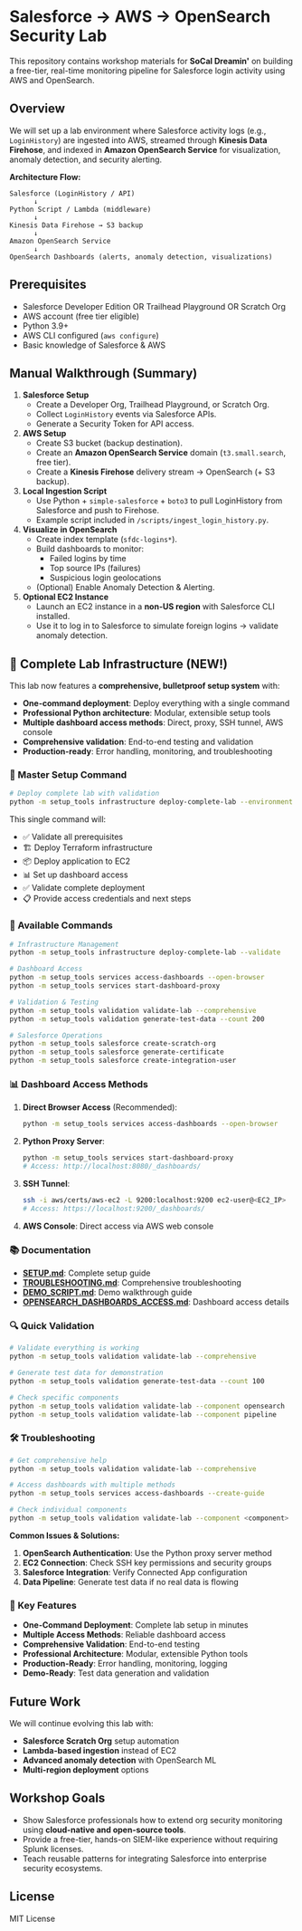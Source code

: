# Salesforce → AWS → OpenSearch Security Lab

This repository contains workshop materials for **SoCal Dreamin'** on
building a free-tier, real-time monitoring pipeline for Salesforce login
activity using AWS and OpenSearch.

## Overview

We will set up a lab environment where Salesforce activity logs (e.g.,
`LoginHistory`) are ingested into AWS, streamed through **Kinesis Data
Firehose**, and indexed in **Amazon OpenSearch Service** for
visualization, anomaly detection, and security alerting.

**Architecture Flow:**

    Salesforce (LoginHistory / API)
          ↓
    Python Script / Lambda (middleware)
          ↓
    Kinesis Data Firehose → S3 backup
          ↓
    Amazon OpenSearch Service
          ↓
    OpenSearch Dashboards (alerts, anomaly detection, visualizations)

## Prerequisites

-   Salesforce Developer Edition OR Trailhead Playground OR Scratch Org
-   AWS account (free tier eligible)
-   Python 3.9+
-   AWS CLI configured (`aws configure`)
-   Basic knowledge of Salesforce & AWS

## Manual Walkthrough (Summary)

1.  **Salesforce Setup**
    -   Create a Developer Org, Trailhead Playground, or Scratch Org.
    -   Collect `LoginHistory` events via Salesforce APIs.
    -   Generate a Security Token for API access.
2.  **AWS Setup**
    -   Create S3 bucket (backup destination).
    -   Create an **Amazon OpenSearch Service** domain
        (`t3.small.search`, free tier).
    -   Create a **Kinesis Firehose** delivery stream → OpenSearch (+ S3
        backup).
3.  **Local Ingestion Script**
    -   Use Python + `simple-salesforce` + `boto3` to pull LoginHistory
        from Salesforce and push to Firehose.
    -   Example script included in `/scripts/ingest_login_history.py`.
4.  **Visualize in OpenSearch**
    -   Create index template (`sfdc-logins*`).
    -   Build dashboards to monitor:
        -   Failed logins by time
        -   Top source IPs (failures)
        -   Suspicious login geolocations
    -   (Optional) Enable Anomaly Detection & Alerting.
5.  **Optional EC2 Instance**
    -   Launch an EC2 instance in a **non-US region** with Salesforce
        CLI installed.
    -   Use it to log in to Salesforce to simulate foreign logins →
        validate anomaly detection.

## 🚀 Complete Lab Infrastructure (NEW!)

This lab now features a **comprehensive, bulletproof setup system** with:

- **One-command deployment**: Deploy everything with a single command
- **Professional Python architecture**: Modular, extensible setup tools
- **Multiple dashboard access methods**: Direct, proxy, SSH tunnel, AWS console
- **Comprehensive validation**: End-to-end testing and validation
- **Production-ready**: Error handling, monitoring, and troubleshooting

### 🎯 Master Setup Command

```bash
# Deploy complete lab with validation
python -m setup_tools infrastructure deploy-complete-lab --environment demo --validate
```

This single command will:
- ✅ Validate all prerequisites
- 🏗️ Deploy Terraform infrastructure  
- 📦 Deploy application to EC2
- 📊 Set up dashboard access
- ✅ Validate complete deployment
- 📋 Provide access credentials and next steps

### 🔧 Available Commands

```bash
# Infrastructure Management
python -m setup_tools infrastructure deploy-complete-lab --validate

# Dashboard Access
python -m setup_tools services access-dashboards --open-browser
python -m setup_tools services start-dashboard-proxy

# Validation & Testing
python -m setup_tools validation validate-lab --comprehensive
python -m setup_tools validation generate-test-data --count 200

# Salesforce Operations
python -m setup_tools salesforce create-scratch-org
python -m setup_tools salesforce generate-certificate
python -m setup_tools salesforce create-integration-user
```

### 📊 Dashboard Access Methods

1. **Direct Browser Access** (Recommended):
   ```bash
   python -m setup_tools services access-dashboards --open-browser
   ```

2. **Python Proxy Server**:
   ```bash
   python -m setup_tools services start-dashboard-proxy
   # Access: http://localhost:8080/_dashboards/
   ```

3. **SSH Tunnel**:
   ```bash
   ssh -i aws/certs/aws-ec2 -L 9200:localhost:9200 ec2-user@<EC2_IP>
   # Access: https://localhost:9200/_dashboards/
   ```

4. **AWS Console**: Direct access via AWS web console

### 📚 Documentation

- **[SETUP.md](./SETUP.md)**: Complete setup guide
- **[TROUBLESHOOTING.md](./TROUBLESHOOTING.md)**: Comprehensive troubleshooting
- **[DEMO_SCRIPT.md](./DEMO_SCRIPT.md)**: Demo walkthrough guide
- **[OPENSEARCH_DASHBOARDS_ACCESS.md](./OPENSEARCH_DASHBOARDS_ACCESS.md)**: Dashboard access details

### 🔍 Quick Validation

```bash
# Validate everything is working
python -m setup_tools validation validate-lab --comprehensive

# Generate test data for demonstration
python -m setup_tools validation generate-test-data --count 100

# Check specific components
python -m setup_tools validation validate-lab --component opensearch
python -m setup_tools validation validate-lab --component pipeline
```

### 🛠️ Troubleshooting

```bash
# Get comprehensive help
python -m setup_tools validation validate-lab --comprehensive

# Access dashboards with multiple methods
python -m setup_tools services access-dashboards --create-guide

# Check individual components
python -m setup_tools validation validate-lab --component <component>
```

**Common Issues & Solutions:**

1. **OpenSearch Authentication**: Use the Python proxy server method
2. **EC2 Connection**: Check SSH key permissions and security groups  
3. **Salesforce Integration**: Verify Connected App configuration
4. **Data Pipeline**: Generate test data if no real data is flowing

### 🎉 Key Features

- **One-Command Deployment**: Complete lab setup in minutes
- **Multiple Access Methods**: Reliable dashboard access
- **Comprehensive Validation**: End-to-end testing
- **Professional Architecture**: Modular, extensible Python tools
- **Production-Ready**: Error handling, monitoring, logging
- **Demo-Ready**: Test data generation and validation

## Future Work

We will continue evolving this lab with:
- **Salesforce Scratch Org** setup automation
- **Lambda-based ingestion** instead of EC2
- **Advanced anomaly detection** with OpenSearch ML
- **Multi-region deployment** options

## Workshop Goals

-   Show Salesforce professionals how to extend org security monitoring
    using **cloud-native and open-source tools**.
-   Provide a free-tier, hands-on SIEM-like experience without requiring
    Splunk licenses.
-   Teach reusable patterns for integrating Salesforce into enterprise
    security ecosystems.

## License

MIT License
